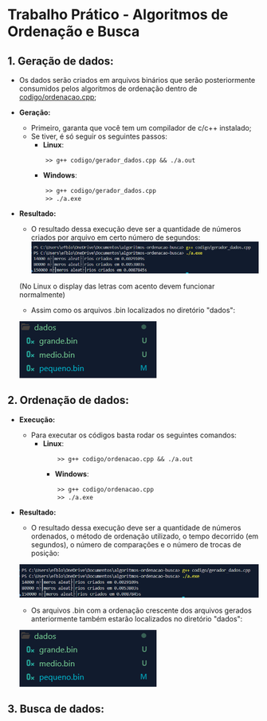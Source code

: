# Trabalho Prático - Algoritmos de Ordenação e Busca
## 1. Geração de dados:
- Os dados serão criados em arquivos binários que serão posteriormente consumidos pelos algoritmos de ordenação dentro de [codigo/ordenacao.cpp](codigo/ordenacao.cpp);
-  **Geração:**
    - Primeiro, garanta que você tem um compilador de c/c++ instalado;
    - Se tiver, é só seguir os seguintes passos:
        - **Linux**:
        ```shell
            >> g++ codigo/gerador_dados.cpp && ./a.out
        ```
        - **Windows**:
        ```shell
            >> g++ codigo/gerador_dados.cpp
            >> ./a.exe
        ```
- **Resultado:**
    - O resultado dessa execução deve ser a quantidade de números criados por arquivo em certo número de segundos:
    ![alt text](outputGerador.png)

    (No Linux o display das letras com acento devem funcionar normalmente)
    - Assim como os arquivos .bin localizados no diretório "dados":

    ![alt text](arquivosGerados.png)

## 2. Ordenação de dados:
-  **Execução:**
    - Para executar os códigos basta rodar os seguintes comandos:
        - **Linux**:
            ```shell
                >> g++ codigo/ordenacao.cpp && ./a.out
            ```
            - **Windows**:
            ```shell
                >> g++ codigo/ordenacao.cpp
                >> ./a.exe
            ```
- **Resultado:**
    - O resultado dessa execução deve ser a quantidade de números ordenados, o método de ordenação utilizado, o tempo decorrido (em segundos), o número de comparações e o número de trocas de posição:
    
    ![alt text](outputGerador.png)

    - Os arquivos .bin com a ordenação crescente dos arquivos gerados anteriormente também estarão localizados no diretório "dados":

    ![alt text](arquivosGerados.png)

## 3. Busca de dados:
